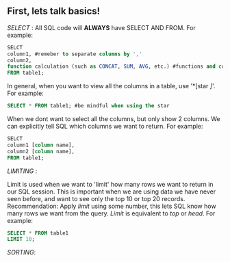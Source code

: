 ## First, lets talk basics! 

*SELECT* : 
All SQL code will **ALWAYS** have SELECT AND FROM. For example:
```sql
SELCT
column1, #remeber to separate columns by ','
column2,
function calculation (such as CONCAT, SUM, AVG, etc.) #functions and concatination can also happen in this section
FROM table1;
```
In general, when you want to view all the columns in a table, use '*[star *]*'. For example: 
```sql 
SELECT * FROM table1; #be mindful when using the star
```
When we dont want to select all the columns, but only show 2 columns. We can explicitly tell SQL which columns we want to return. For example:
```sql
SELCT
column1 [column name],
column2 [column name],
FROM table1;
```

*LIMITING* :

Limit is used when we want to 'limit' how many rows we want to return in our SQL session. This is important when we are using data we have never seen before, and want to see only the top 10 or top 20 records. Recommendation: Apply *limit* using some number, this lets SQL know how many rows we want from the query. *Limit* is equivalent to *top* or *head*. For example: 
```sql 
SELECT * FROM table1
LIMIT 10; 
```

*SORTING*:



